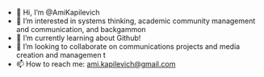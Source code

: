 - 👋 Hi, I’m @AmiKapilevich
- 👀 I’m interested in systems thinking, academic community management and communication, and backgammon
- 🌱 I’m currently learning about Github!
- 💞️ I’m looking to collaborate on communications projects and media creation and managemen t
- 📫 How to reach me: ami.kapilevich@gmail.com

<!---
AmiKapilevich/AmiKapilevich is a ✨ special ✨ repository because its `README.md` (this file) appears on your GitHub profile.
You can click the Preview link to take a look at your changes.
--->
